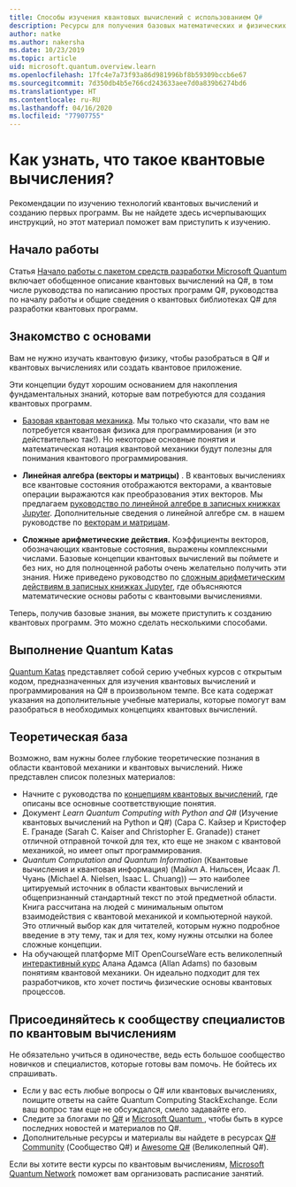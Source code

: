 ```yaml
---
title: Способы изучения квантовых вычислений с использованием Q#
description: Ресурсы для получения базовых математических и физических знаний, которые помогут приступить к работе с квантовыми вычислениями.
author: natke
ms.author: nakersha
ms.date: 10/23/2019
ms.topic: article
uid: microsoft.quantum.overview.learn
ms.openlocfilehash: 17fc4e7a73f93a86d981996bf8b59309bccb6e67
ms.sourcegitcommit: 7d350db4b5e766cd243633aee7d0a839b6274bd6
ms.translationtype: HT
ms.contentlocale: ru-RU
ms.lasthandoff: 04/16/2020
ms.locfileid: "77907755"
---
```

# <a name="how-to-learn-about-quantum-computing"></a>Как узнать, что такое квантовые вычисления?

Рекомендации по изучению технологий квантовых вычислений и созданию первых программ. Вы не найдете здесь исчерпывающих инструкций, но этот материал поможет вам приступить к изучению.

## <a name="getting-started-overview"></a>Начало работы

Статья [Начало работы с пакетом средств разработки Microsoft Quantum](xref:microsoft.quantum.welcome) включает обобщенное описание квантовых вычислений на Q#, в том числе руководства по написанию простых программ Q#, руководства по началу работы и общие сведения о квантовых библиотеках Q# для разработки квантовых программ.

## <a name="learning-the-basics-what-do-you-need-to-know"></a>Знакомство с основами

Вам не нужно изучать квантовую физику, чтобы разобраться в Q# и квантовых вычислениях или создать квантовое приложение.

Эти концепции будут хорошим основанием для накопления фундаментальных знаний, которые вам потребуются для создания квантовых программ.  

* [Базовая квантовая механика](xref:microsoft.quantum.concepts.intro). Мы только что сказали, что вам не потребуется квантовая физика для программирования (и это действительно так!). Но некоторые основные понятия и математическая нотация квантовой механики будут полезны для понимания квантового программирования.

* **Линейная алгебра (векторы и матрицы)** . В квантовых вычислениях все квантовые состояния отображаются векторами, а квантовые операции выражаются как преобразования этих векторов.  Мы предлагаем [руководство по линейной алгебре в записных книжках Jupyter](https://github.com/microsoft/QuantumKatas/tree/master/tutorials/LinearAlgebra).  Дополнительные сведения о линейной алгебре см. в нашем руководстве по [векторам и матрицам](xref:microsoft.quantum.concepts.vectors).

* **Сложные арифметические действия.** Коэффициенты векторов, обозначающих квантовые состояния, выражены комплексными числами. Базовые концепции квантовых вычислений вы поймете и без них, но для полноценной работы очень желательно получить эти знания.  Ниже приведено руководство по [сложным арифметическим действиям в записных книжках Jupyter](https://github.com/microsoft/QuantumKatas/tree/master/tutorials/ComplexArithmetic), где объясняются математические основы работы с квантовыми вычислениями. 

Теперь, получив базовые знания, вы можете приступить к созданию квантовых программ.  Это можно сделать несколькими способами.

## <a name="do-the-quantum-katas"></a>Выполнение Quantum Katas

[Quantum Katas](xref:microsoft.quantum.overview.katas) представляет собой серию учебных курсов с открытым кодом, предназначенных для изучения квантовых вычислений и программирования на Q# в произвольном темпе.  Все ката содержат указания на дополнительные учебные материалы, которые помогут вам разобраться в необходимых концепциях квантовых вычислений.  

## <a name="dive-into-the-theory"></a>Теоретическая база

Возможно, вам нужны более глубокие теоретические познания в области квантовой механики и квантовых вычислений. Ниже представлен список полезных материалов:

* Начните с руководства по [концепциям квантовых вычислений](xref:microsoft.quantum.concepts.intro), где описаны все основные соответствующие понятия.
* Документ _Learn Quantum Computing with Python and Q#_ (Изучение квантовых вычислений на Python и Q#) (Сара C. Кайзер и Кристофер E. Гранаде (Sarah C. Kaiser and Christopher E. Granade)) станет отличной отправной точкой для тех, кто еще не знаком с квантовой механикой, но имеет опыт программирования.
* _Quantum Computation and Quantum Information_ (Квантовые вычисления и квантовая информация) (Майкл А. Нильсен, Исаак Л. Чуань (Michael A. Nielsen, Isaac L. Chuang)) — это наиболее цитируемый источник в области квантовых вычислений и общепризнанный стандартный текст по этой предметной области. Книга рассчитана на людей с минимальным опытом взаимодействия с квантовой механикой и компьютерной наукой. Это отличный выбор как для читателей, которым нужно подробное введение в эту тему, так и для тех, кому нужны отсылки на более сложные концепции.
* На обучающей платформе MIT OpenCourseWare есть великолепный [интерактивный курс](https://www.youtube.com/watch?v=lZ3bPUKo5zc&list=PLUl4u3cNGP61-9PEhRognw5vryrSEVLPr) Алана Адамса (Allan Adams) по базовым понятиям квантовой механики. Он идеально подходит для тех разработчиков, кто хочет постичь физические основы квантовых процессов.

## <a name="join-the-quantum-community"></a>Присоединяйтесь к сообществу специалистов по квантовым вычислениям

Не обязательно учиться в одиночестве, ведь есть большое сообщество новичков и специалистов, которые готовы вам помочь. Не бойтесь их спрашивать.

* Если у вас есть любые вопросы о Q# или квантовых вычислениях, поищите ответы на сайте Quantum Computing StackExchange. Если ваш вопрос там еще не обсуждался, смело задавайте его. 
* Следите за блогами по [Q#](https://devblogs.microsoft.com/qsharp/) и [Microsoft Quantum ](https://cloudblogs.microsoft.com/quantum/), чтобы быть в курсе последних новостей и материалов по Q#.
* Дополнительные ресурсы и материалы вы найдете в ресурсах [Q# Community](https://qsharp.community/) (Сообщество Q#) и [Awesome Q#](https://project-awesome.org/ebraminio/awesome-qsharp) (Великолепный Q#).

 Если вы хотите вести курсы по квантовым вычислениям, [Microsoft Quantum Network](https://info.microsoft.com/LearnMoreAboutMicrosoftQuantumNetwork.html) поможет вам организовать расписание занятий.  

